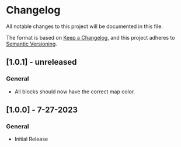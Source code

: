 # Changelog

All notable changes to this project will be documented in this file.

The format is based on [Keep a Changelog](https://keepachangelog.com/en/1.0.0/), and this project adheres to [Semantic Versioning](https://semver.org/spec/v2.0.0.html).

## [1.0.1] - unreleased
### General
- All blocks should now have the correct map color.

## [1.0.0] - 7-27-2023
### General
- Initial Release